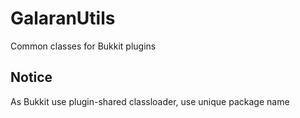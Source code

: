GalaranUtils
============

Common classes for Bukkit plugins

Notice
------

As Bukkit use plugin-shared classloader, use unique package name